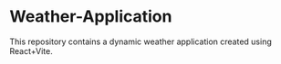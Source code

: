 # Weather-Application
This repository contains a dynamic weather application created using React+Vite.
